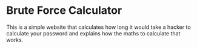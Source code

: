 # Brute Force Calculator

This is a simple website that calculates how long it would take a hacker to calculate your password and explains how the maths to calculate that works.
